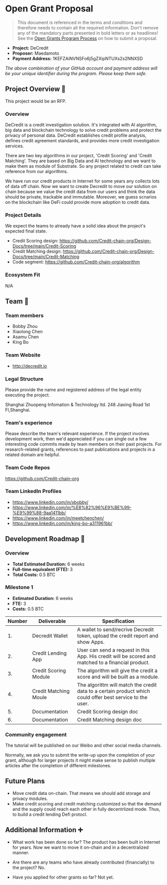 # Open Grant Proposal

> This document is referenced in the terms and conditions and therefore needs to contain all the required information. Don't remove any of the mandatory parts presented in bold letters or as headlines! See the [Open Grants Program Process](https://github.com/w3f/Open-Grants-Program/blob/master/README_2.md) on how to submit a proposal.

* **Project:** DeCredit
* **Proposer:** Maedamoto
* **Payment Address:** 1KEFZAiNVNSFo6j5gZXipNTUXs2s2NNXSD 

*The above combination of your GitHub account and payment address will be your unique identifier during the program. Please keep them safe.*

## Project Overview :page_facing_up: 
This project would be an RFP.

### Overview

DeCredit is a credit investigation solution. It's integrated with AI algorithm, big data and blockchain technology to solve credit problems and protect the privacy of personal data. DeCredit establishes credit profile analysis, defines credit agreement standards, and provides more credit investigation services.

There are two key algorithms in our project, 'Credit Scoring' and 'Credit Matching'. They are based on Big Data and AI technology and we want to make them as module of Substrate. So any project related to credit can take reference from our algorithms.

We have run our credit products in Internet for some years any collects lots of data off chain. Now we want to create Decredit to move our solution on chain because we value the credit data from our users and think the data should be private, trackable and immutable. Moreover, we guess scnarios on the blockchain like DeFi could provide more adoption to credit data.

### Project Details 
We expect the teams to already have a solid idea about the project's expected final state.

* Credit Scoring design: https://github.com/Credit-chain-org/Design-Docs/tree/main/Credit-Scoring
* Credit Matching design: https://github.com/Credit-chain-org/Design-Docs/tree/main/Credit-Matching
* Code segment:  https://github.com/Credit-chain-org/algorithm

### Ecosystem Fit 
N/A

## Team :busts_in_silhouette:

### Team members
* Bobby Zhou
* Xiaolong Chen	
* Asamu Chen
* King Bo

### Team Website	
* http://decredit.io

### Legal Structure 
Please provide the name and registered address of the legal entity executing the project.

Shanghai Zhuopeng Infomation & Technology ltd. 248 Jiaxing Road 1st Fl,Shanghai.

### Team's experience
Please describe the team's relevant experience.  If the project involves development work, then we'd appreciated if you can single out a few interesting code commits made by team members on their past projects. For research-related grants, references to past publications and projects in a related domain are helpful.  

### Team Code Repos
https://github.com/Credit-chain-org

### Team LinkedIn Profiles
* https://www.linkedin.com/in/xbobby/
* https://www.linkedin.com/in/%E8%82%96%E9%BE%99-%E9%99%88-9aa1411bb/ 
* https://www.linkedin.com/in/meetchenchen/
* https://www.linkedin.com/in/king-bo-a311961bb/

## Development Roadmap :nut_and_bolt: 

### Overview
* **Total Estimated Duration:** 6 weeks
* **Full-time equivalent (FTE):**  3 
* **Total Costs:** 0.5 BTC

### Milestone 1
* **Estimated Duration:** 6 weeks
* **FTE:**  3
* **Costs:** 0.5 BTC

| Number | Deliverable | Specification |
| ------------- | ------------- | ------------- |
| 1. | Decredit Wallet | A wallet to send/recrive Decredit token, upload the credit report and show Apps. |
| 2. | Credit Lending App | User can send a request in this App. His credit will be scored and matched to a financial product.|
| 3. | Credit Scoring Module | The algorithm will give the credit a score and will be built as a module. | 
| 4. | Credit Matching Moule | The algorittm will match the credit data to a certain product which could offer best service to the user.|  
| 5. | Documentation | Credit Scoring design doc |  
| 6. | Documentation | Credit Matching design doc |  
  
### Community engagement

The tutorial will be published on our Weibo and other social media channels. 

Normally, we ask you to submit the write-up upon the completion of your grant, although for larger projects it might make sense to publish multiple articles after the completion of different milestones.

## Future Plans
* Move credit data on-chain. That means we should add storage and privacy modules.
* Make credit scoring and credit matching customized so that the demand and the supply could reach each other in fully decentrlized mode. Thus, to build a credit lending Defi protocl. 

## Additional Information :heavy_plus_sign: 

* What work has been done so far?
The product has been built in Internet for years. Now we want to move it on-chain and in a decentralized manner.

* Are there are any teams who have already contributed (financially) to the project?
No.

* Have you applied for other grants so far?
Not yet.
